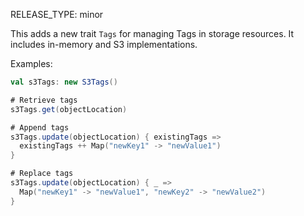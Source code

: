 RELEASE_TYPE: minor

This adds a new trait `Tags` for managing Tags in storage resources.
It includes in-memory and S3 implementations.

Examples:

```scala
val s3Tags: new S3Tags()

# Retrieve tags
s3Tags.get(objectLocation)

# Append tags
s3Tags.update(objectLocation) { existingTags =>
  existingTags ++ Map("newKey1" -> "newValue1")
}

# Replace tags
s3Tags.update(objectLocation) { _ =>
  Map("newKey1" -> "newValue1", "newKey2" -> "newValue2")
}
```